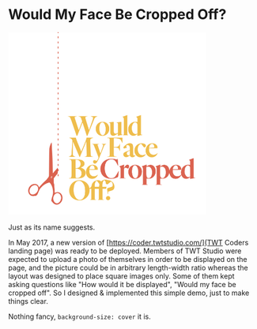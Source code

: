 # Would My Face Be Cropped Off?

<img src="assets/title.svg?sanitize=true" width="400px">

Just as its name suggests.

In May 2017, a new version of [https://coder.twtstudio.com/](TWT Coders landing page) was ready to be deployed. Members of TWT Studio were expected to upload a photo of themselves in order to be displayed on the page, and the picture could be in arbitrary length-width ratio whereas the layout was designed to place square images only. Some of them kept asking questions like "How would it be displayed", "Would my face be cropped off". So I designed & implemented this simple demo, just to make things clear.

Nothing fancy, `background-size: cover` it is.
